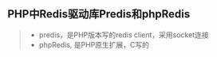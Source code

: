 ## PHP中Redis驱动库Predis和phpRedis

>   -   predis，是PHP版本写的redis client，采用socket连接
>   -   phpRedis, 是PHP原生扩展，C写的

